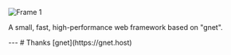 ![Frame 1](https://github.com/Go-FastResponse/FastResponse/assets/92655031/f7c68680-1db6-4a10-b133-f5d148871009)
<p align="centre">A small, fast, high-performance web framework based on "gnet".</p>
---
# Thanks
[gnet](https://gnet.host)

